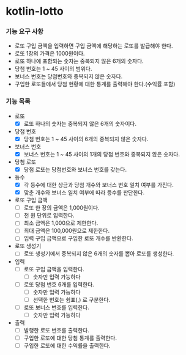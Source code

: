 # kotlin-lotto

### 기능 요구 사항

- 로또 구입 금액을 입력하면 구입 금액에 해당하는 로또를 발급해야 한다.
- 로또 1장의 가격은 1000원이다.
- 로또 하나에 포함되는 숫자는 중복되지 않은 6개의 숫자다.
- 당첨 번호는 1 ~ 45 사이의 범위다.
- 보너스 번호는 당첨번호와 중복되지 않은 숫자다.
- 구입한 로또들에서 당첨 현황에 대한 통계를 출력해야 한다.(수익률 포함)

### 기능 목록

- 로또
    - [x] 로또 하나의 숫자는 중복되지 않은 6개의 숫자이다.
- 당첨 번호
    - [x] 당첨 번호는 1 ~ 45 사이의 6개의 중복되지 않은 숫자다.
- 보너스 번호
    - [x] 보너스 번호는 1 ~ 45 사이의 1개의 당첨 번호와 중복되지 않은 숫자다.
- 당첨 로또
    - [x] 당첨 로또는 당첨번호와 보너스 번호를 갖는다.
- 등수
    - [x] 각 등수에 대한 상금과 당첨 개수와 보너스 번호 일치 여부를 가진다.
    - [x] 맞춘 개수와 보너스 일치 여부에 따라 등수를 판단한다.
- 로또 구입 금액
    - [ ] 로또 한 장의 금액은 1,000원이다.
    - [ ] 천 원 단위로 입력한다.
    - [ ] 최소 금액은 1,000으로 제한한다.
    - [ ] 최대 금액은 100,000원으로 제한한다.
    - [ ] 입력 구입 금액으로 구입한 로또 개수를 반환한다.
- 로또 생성기
    - [ ] 로또 생성기에서 중복되지 않은 6개의 숫자를 뽑아 로또를 생성한다.
- 입력
    - [ ] 로또 구입 금액을 입력한다.
        - [ ] 숫자만 입력 가능하다
    - [ ] 로또 당첨 번호 6개를 입력한다.
        - [ ] 숫자만 입력 가능하다
        - [ ] 선택한 번호는 쉼표(,) 로 구분한다.
    - [ ] 로또 보너스 번호를 입력한다.
        - [ ] 숫자만 입력 가능하다
- 출력
    - [ ] 발행한 로또 번호를 출력한다.
    - [ ] 구입한 로또에 대한 당첨 통계를 출력한다.
    - [ ] 구입한 로또에 대한 수익률을 출력한다.